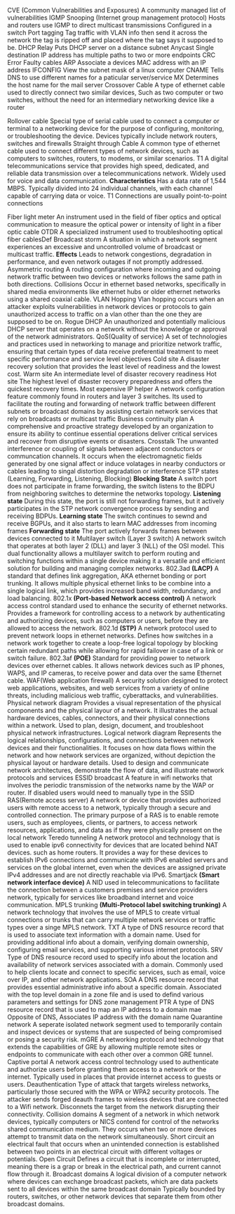 CVE (Common Vulnerabilities and Exposures)
	A community managed list of vulnerabilities
IGMP Snooping (Internet group management protocol)
	Hosts and routers use IGMP to direct multicast transmissions
	Configured in a switch
Port tagging
	Tag traffic with VLAN info then send it across the network the tag is ripped off and placed where the tag says it supposed to be.
DHCP Relay
	Puts DHCP server on a distance subnet
Anycast
	Single destination IP address has multiple paths to two or more endpoints
CRC Error
	Faulty cables
ARP
	Associate a devices MAC address with an IP address
IFCONFIG
	View the subnet mask of a linux computer
CNAME
	Tells DNS to use different names for a paticular server/service
MX
	Determines the host name for the mail server
Crossover Cable
	A type of ethernet cable used to directly connect two similar devices, Such as two computer or two switches, without the need for an intermediary networking device like a router
		
Rollover cable
	Special type of serial cable used to connect a computer or terminal to a networking device for the purpose of configuring, monitoring, or troubleshooting the device.
		Devices typically include network routers, switches and firewalls
Straight through Cable
	A common type of ethernet cable used to connect different types of network devices, such as computers to switches, routers, to modems, or similar scenarios.
T1
	A digital telecommunications service that provides high speed, dedicated, and reliable data transmission over a telecommunications network. Widely used for voice and data communication.
		**Characteristics**
			Has a data rate of 1,544 MBPS.
			Typically divided into 24 individual channels, with each channel capable of carrying data or voice.
			T1 Connections are usually point-to-point connections

Fiber light meter
	An instrument used in the field of fiber optics and optical communication to measure the optical power or intensity of light in a fiber optic cable
OTDR
	A specialized instrument used to troubleshooting optical fiber cablesDef
Broadcast storm
	A situation in which a network segment experiences an excessive and uncontrolled volume of broadcast or multicast traffic.
		**Effects**
			Leads to network congestions, degradation in performance, and even network outages if not promptly addressed.
Asymmetric routing
	A routing configuration where incoming and outgoing network traffic between two devices or networks follows the same path in both directions.
Collisions
	Occur in ethernet based networks, specifically in shared media environments like ethernet  hubs or older ethernet networks using a shared coaxial cable.
VLAN Hopping
	Vlan hopping occurs when an attacker exploits vulnerabilities in network devices or protocols to gain unauthorized access to traffic on a vlan other than the one they are supposed to be on.
Rogue DHCP
	An unauthorized and potentially malicious DHCP server that operates on a network without the knowledge or approval of the network administrators.
QoS(Quality of service)
	A set of technologies and practices used in networking to manage and prioritize network traffic, ensuring that certain types of data receive preferential treatment to meet specific performance and service level objectives
Cold site
	A disaster recovery solution that provides the least level of readiness and the lowest cost.
Warm site
	An intermediate level of disaster recovery readiness
Hot site
	The highest level of disaster recovery preparedness and offers the quickest recovery times. Most expensive
IP helper
	A network configuration feature commonly found in routers and layer 3 switches. Its used to facilitate the routing and forwarding of network traffic between different subnets or broadcast domains by assisting certain network services that rely on broadcasts or multicast traffic
Business continuity plan
	A comprehensive and proactive strategy developed by an organization to ensure its ability to continue essential operations deliver critical services and recover from disruptive events or disasters.
Crosstalk
	The unwanted interference or coupling of signals between adjacent conductors or communcation channels.
	It occurs when the electromagnetic fields generated by one signal affect or induce volatages in nearby conductors or cables leading to singal distortion degradation or interference
STP states (Learning, Forwarding, Listening, Blocking)
	**Blocking State**
		A switch port does not participate in frame forwarding, the switch listens to the BDPU from neighboring switches to determine the networks topology.
	**Listening state**
		During this state, the port is still not forwarding frames, but it actively participates in the STP network convergence process by sending and receiving BDPUs.
	**Learning state**
		The switch continues to sewnd and receive BGPUs, and it also starts to learn MAC addresses from incoming frames
	**Forwarding state**
		The port actively forwards frames between devices connected to it
Multilayer switch (Layer 3 switch)
	A network switch that operates at both layer 2 (DLL) and layer 3 (NLL) of the OSI model. This dual functionality allows a multilayer switch to perform routing and switching functions within a single device making it a versatile and efficient solution for building and managing complex networks.
802.3ad **(LACP)**
	A standard that defines link aggregation, AKA ethernet bonding or port trunking.
	It allows multiple physical ethernet links to be combine into a single logical link, which provides increased band width, redundancy, and load balancing.
802.1x **(Port-based Network access control)**
	A network access control standard used to enhance the security of ethernet networks.
	Provides a framework for controlling access to a network by authenticating and authorizing devices, such as computers or users, before they are allowed to access the network.
802.1d **(STP)**
	A network protocol used to prevent network loops in ethernet networks.
	Defines how switches in a network work together  to create a loop-free logical topology by blocking certain redundant paths while allowing for rapid failover in case of a link or switch failure.
802.3af **(POE)**
	Standard for providing power to network devices over ethernet cables.
	It allows network devices such as IP phones, WAPS, and IP cameras, to receive power and data over the same Ethernet cable.
WAF(Web application firewall)
	A security solution designed to protect web applications, websites, and web services from a variety of online threats, including malicious web  traffic, cyberattacks, and vulnerabilities.
Physical network diagram 
	Provides a visual representation of the physical components and the physical layour of a network.
	It illustrates the actual hardware devices, cables, connectors, and their physical connections within a network.
	Used to plan, design, document, and troubleshoot physical network infrastructures.
Logical network diagram
	Represents the logical relationships, configurations, and connections between network devices and their functionalities.
	It focuses on how data flows within the network and how network services are organized, without depiction the physical layout or hardware details.
	Used to design and communicate network architectures, demonstrate the flow of data, and illustrate network protocols and services
ESSID broadcast
	A feature in wifi networks that involves the periodic transmission of the networks name by the WAP or router.
	If disabled users would need to manually type in the SSID
RAS(Remote access server)
	A network or device that provides authorized users with remote access to a network, typically through a secure and controlled connection.
	The primary purpose of a RAS is to enable remote users, such as employees, clients, or partners, to access network resources, applications, and data as if they were physically present on the local network
Teredo tunneling
	A network protocol and technology that is used to enable ipv6 connectivity for devices that are located behind NAT devices. such as home routers.
	It provides a way for these devices to establish IPv6 connections and communicate with IPv6 enabled servers and services on the global internet, even when the devices are assigned private IPv4 addresses and are not directly reachable via IPv6.
Smartjack **(Smart network interface device)**
	A NID used in telecommunications to facilitate the connection between a customers premises and service providers network, typically for services like broadband internet and voice communication.
MPLS trunking **(Multi-Protocol label switching trunking)**
	A network technology that involves the use of MPLS to create virtual connections or trunks that can carry multiple network services or traffic types over a singe MPLS network.
TXT
	A type of DNS resource record that is used to associate text information with a domain name.
	Used for providing additional info about a domain, verifying domain ownership, configuring email services, and supporting various internet protocols.
SRV
	Type of DNS resource record used to specify info about the location and availability of network services associated with a domain.
	Commonly used to help clients locate and connect to specific services, such as email, voice over IP, and other network applications.
SOA
	A DNS resource record that provides essential administrative info about a specific domain.
	Associated with the top level domain in a zone file and is used to defind various parameters and settings for DNS zone management
PTR
	A type of DNS resource record that is used to map an IP address to a domain mae
	Opposite of DNS, Associates IP address with the domain name
Quarantine network
	A seperate isolated network segment used to temporarily contain and inspect devices or systems that are suspected of being compromised or posing a security risk.
mGRE
	A networking protocol and technology that extends the capabilities of GRE by allowing multiple remote sites or endpoints to communicate with each other over a common GRE tunnel.
Captive portal
	A network access control technology used to authenticate and authorize users before granting them access to a network or the internet.
	Typically used in places that provide internet access to guests or users.
Deauthentication
	Type of attack that targets wireless networks, particularly those secured with the WPA or WPA2 security protocols.
	The attacker sends forged deauth frames to wireless devices that are connected to a Wifi network.
	Disconnets the target from the network disrupting their connectivity.
Collision domains
	A segment of a network in which network devices, typically computers or NICS contend for control of the networks shared communication medium.
	They occurs when two or more devices attempt to transmit data on the network simultaneously.
Short circuit
	an electrical fault that occurs when an unintended connection is established between two points in an electrical circuit with different voltages or potentials.
Open Circuit
	Defines a circuit that is incomplete or interrupted, meaning there is a grap or break in the electrical path, and current cannot flow through it.
Broadcast domains
	A logical division of a computer network where devices can exchange broadcast packets, which are data packets sent to all devices within the same broadcast domain
	Typically bounded by routers, switches, or other network devices that separate them from other broadcast domains.




